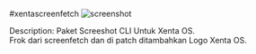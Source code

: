 #xentascreenfetch
![screenshot][logo]

[logo]: https://raw.githubusercontent.com/xentaos/xentascreenfetch/screenshot.png "screenshot"

Description: Paket Screeshot CLI Untuk Xenta OS.  
 Frok dari screenfetch dan di patch ditambahkan Logo
 Xenta OS.  
